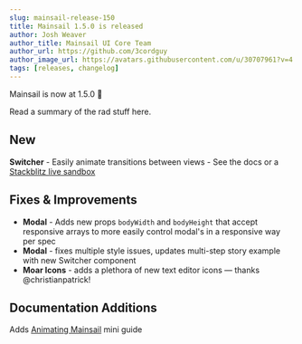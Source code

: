 ```yaml
---
slug: mainsail-release-150
title: Mainsail 1.5.0 is released
author: Josh Weaver
author_title: Mainsail UI Core Team
author_url: https://github.com/3cordguy
author_image_url: https://avatars.githubusercontent.com/u/30707961?v=4
tags: [releases, changelog]
---
```


Mainsail is now at 1.5.0 🎉

Read a summary of the rad stuff here.

<!--truncate-->

## New

**Switcher** - Easily animate transitions between views - See the docs or a [Stackblitz live sandbox](https://stackblitz.com/edit/react-view-transitioner)

## Fixes & Improvements

-   **Modal** - Adds new props `bodyWidth` and `bodyHeight` that accept responsive arrays to more easily control modal's in a responsive way per spec
-   **Modal** - fixes multiple style issues, updates multi-step story example with new Switcher component
-   **Moar Icons** - adds a plethora of new text editor icons — thanks @christianpatrick!

## Documentation Additions

Adds [Animating Mainsail](/docs/guides/animating-mainsail) mini guide
